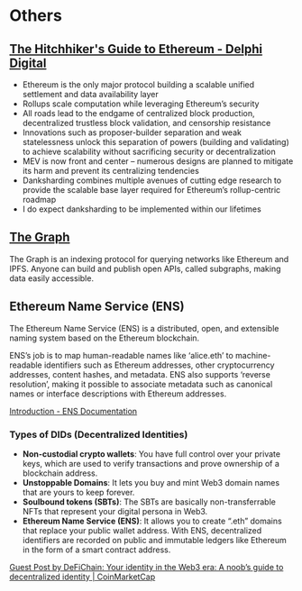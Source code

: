 # Others

## [The Hitchhiker's Guide to Ethereum - Delphi Digital](https://members.delphidigital.io/reports/the-hitchhikers-guide-to-ethereum)

- Ethereum is the only major protocol building a scalable unified settlement and data availability layer
- Rollups scale computation while leveraging Ethereum’s security
- All roads lead to the endgame of centralized block production, decentralized trustless block validation, and censorship resistance
- Innovations such as proposer-builder separation and weak statelessness unlock this separation of powers (building and validating) to achieve scalability without sacrificing security or decentralization
- MEV is now front and center – numerous designs are planned to mitigate its harm and prevent its centralizing tendencies
- Danksharding combines multiple avenues of cutting edge research to provide the scalable base layer required for Ethereum’s rollup-centric roadmap
- I do expect danksharding to be implemented within our lifetimes

## [The Graph](https://thegraph.com/en/)

The Graph is an indexing protocol for querying networks like Ethereum and IPFS. Anyone can build and publish open APIs, called subgraphs, making data easily accessible.

## Ethereum Name Service (ENS)

The Ethereum Name Service (ENS) is a distributed, open, and extensible naming system based on the Ethereum blockchain.

ENS’s job is to map human-readable names like ‘alice.eth’ to machine-readable identifiers such as Ethereum addresses, other cryptocurrency addresses, content hashes, and metadata. ENS also supports ‘reverse resolution’, making it possible to associate metadata such as canonical names or interface descriptions with Ethereum addresses.

[Introduction - ENS Documentation](https://docs.ens.domains/)

### Types of DIDs (Decentralized Identities)

- **Non-custodial crypto wallets**: You have full control over your private keys, which are used to verify transactions and prove ownership of a blockchain address.
- **Unstoppable Domains**: It lets you buy and mint Web3 domain names that are yours to keep forever.
- **Soulbound tokens (SBTs)**: The SBTs are basically non-transferrable NFTs that represent your digital persona in Web3.
- **Ethereum Name Service (ENS)**: It allows you to create “.eth” domains that replace your public wallet address. With ENS, decentralized identifiers are recorded on public and immutable ledgers like Ethereum in the form of a smart contract address.

[Guest Post by DeFiChain: Your identity in the Web3 era: A noob’s guide to decentralized identity | CoinMarketCap](https://coinmarketcap.com/community/articles/644bb6304bebb711c9627197/)
